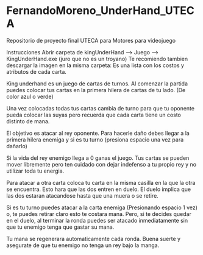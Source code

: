 # FernandoMoreno_UnderHand_UTECA
Repositorio de proyecto final UTECA para Motores para videojuego


Instrucciones
Abrir carpeta de kingUnderHand --> Juego --> KingUnderHand.exe (juro que no es un troyano)
Te recomiendo tambien descargar la imagen en la misma carpeta: Es una lista con los costos y atributos de cada carta.

King underhand es un juego de cartas de turnos.
Al comenzar la partida puedes colocar tus cartas en la primera hilera de cartas de tu lado. (De color azul o verde) 

Una vez colocadas todas tus cartas cambia de turno para que tu oponente pueda colocar las suyas pero recuerda que cada carta tiene un costo distinto de mana.


El objetivo es atacar al rey oponente. Para hacerle daño debes llegar a la primera hilera enemiga y si es tu turno (presiona espacio una vez para dañarlo)

Si la vida del rey enemigo llega a 0 ganas el juego.
Tus cartas se pueden mover libremente pero ten cuidado con dejar indefenso a tu propio rey y no utilizar toda tu energia.

Para atacar a otra carta coloca tu carta en la misma casilla en la que la otra se encuentra. Esto hara que las dos entren en duelo.
El duelo implica que las dos estaran atacandose hasta que una muera o se retire.

Si es tu turno puedes atacar a la carta enemiga (Presionando espacio 1 vez) o, te puedes retirar claro esto te costara mana.
Pero, si te decides quedar en el duelo, al terminar la ronda puedes ser atacado inmediatamente sin que tu enemigo tenga que gastar su mana. 

Tu mana se regenerara automaticamente cada ronda.
Buena suerte y asegurate de que tu enemigo no tenga un rey bajo la manga.

